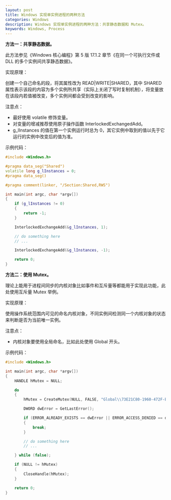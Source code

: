 ```yaml
---
layout: post
title: Windows 实现单实例进程的两种方法
categories: Windows
description: Windows 实现单实例进程的两种方法：共享静态数据和 Mutex。
keywords: Windows, Process
---
```


**方法一：共享静态数据。**

此方法参见《Windows 核心编程》第 5 版 17.1.2 章节《在同一个可执行文件或 DLL 的多个实例间共享静态数据》。

实现原理：

创建一个自己命名的段，将其属性改为 READ\|WRITE\|SHARED，其中 SHARED 属性表示该段的内容为多个实例所共享（实际上关闭了写时复制机制），将变量放在该段内若值被改变，多个实例间都会受到改变的影响。
<!--more-->
注意点：

* 最好使用 volatile 修饰变量。
* 对变量的增减推荐使用原子操作函数 InterlockedExchangedAdd。
* g\_lInstances 的值在第一个实例运行时总为 0，其它实例中取到的值以先于它运行的实例中改变后的值为准。

示例代码：

```cpp
#include <Windows.h>

#pragma data_seg("Shared")
volatile long g_lInstances = 0;
#pragma data_seg()

#pragma comment(linker, "/Section:Shared,RWS")

int main(int argc, char *argv[])
{
    if (g_lInstances != 0)
    {
        return -1;
    }

    InterlockedExchangeAdd(&g_lInstances, 1);

    // do something here
    // ...

    InterlockedExchangeAdd(&g_lInstances, -1);

    return 0;
}
```

**方法二：使用 Mutex。**

理论上能用于进程间同步的内核对象比如事件和互斥量等都能用于实现此功能，此处使用互斥量 Mutex 举例。

实现原理：

使用操作系统范围内可见的命名内核对象，不同实例间检测同一个内核对象的状态来判断是否为当前唯一实例。

注意点：

* 内核对象要使用全局命名，比如此处使用 Global 开头。

示例代码：

```cpp
#include <Windows.h>

int main(int argc, char *argv[])
{
    HANDLE hMutex = NULL;

    do
    {
        hMutex = CreateMutex(NULL, FALSE, "Global\\73E21C80-1960-472F-BF0B-3EE7CC7AF17E");

        DWORD dwError = GetLastError();

        if (ERROR_ALREADY_EXISTS == dwError || ERROR_ACCESS_DENIED == dwError)
        {
            break;
        }

        // do something here
        // ...

    } while (false);

    if (NULL != hMutex)
    {
        CloseHandle(hMutex);
    }

    return 0;
}
```
